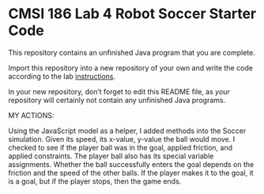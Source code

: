 # CMSI 186 Lab 4 Robot Soccer Starter Code

This repository contains an unfinished Java program that you are complete.

Import this repository into a new repository of your own and write the code according to the lab [instructions](https://cs.lmu.edu/~ray/classes/plab/lab/4/).

In your new repository, don’t forget to edit this README file, as _your_ repository will certainly not contain any unfinished Java programs.

MY ACTIONS:

Using the JavaScript model as a helper, I added methods into the Soccer simulation. Given its speed, its x-value, y-value the ball would move. I checked to see if the player ball was in the goal, applied friction, and applied constraints. The player ball also has its special variable assignments. Whether the ball successfully enters the goal depends on the friction and the speed of the other balls. If the player makes it to the goal, it is a goal, but if the player stops, then the game ends. 
